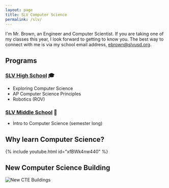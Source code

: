 ```yaml
---
layout: page
title: SLV Computer Science
permalink: /slv/
---
```


I'm Mr. Brown, an Engineer and Computer Scientist. If you are taking one of my classes this year, I look forward to getting to know you. The best way to connect with me is via my school email address, [ebrown@slvusd.org](mailto:ebrown@slvusd.org).

## Programs
### [SLV High School](https://hs.slvusd.org) 🎓

* Exploring Computer Science
* AP Computer Science Principles
* Robotics (ROV)

<!--
* [Robotics](/slv/2023-24/robotics.md) - 2nd period
* [AP Computer Science Principles](/slv/2023-24/csp.md) - 5th period
-->

### [SLV Middle School](https://ms.slvusd.org) 🎒

* Intro to Computer Science (semester long)

<!--
* [Sixth grade Computer Science Wheel (quarter long)](/slv/2023-24/cs110a.md) - 4th period
* [Seventh grade Computer Science (semester long)](/slv/2023-24/cs7a) - 6th period
* [Underwater ROV Club](/slv/2023-24/rov.md) (Tuesdays after school)
-->
<!--
### SLV Elementary School

* 4th/5th Grade Coding Fridays (after school)
-->

## Why learn Computer Science?

{% include youtube.html id="xfBWk4nw440" %}
<br>

## New Computer Science Building

![New CTE Buildings](https://lh3.googleusercontent.com/pw/AIL4fc9Wf8EAP6FwjR0mhvBQWzIXs8VWDcTnZsVTfhY95dsXTv8nqiQz08-FoFN1b6Y0i9U-Tr4VeKGDHZ-0wmKd9YBSa21fZndBDedl8Gbp6xo1T3MQZzI=w2400)
